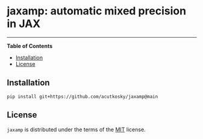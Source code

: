 # jaxamp: automatic mixed precision in JAX

-----

**Table of Contents**

- [Installation](#installation)
- [License](#license)

## Installation

```console
pip install git+https://github.com/acutkosky/jaxamp@main
```

## License

`jaxamp` is distributed under the terms of the [MIT](https://spdx.org/licenses/MIT.html) license.
